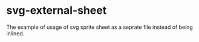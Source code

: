 # svg-external-sheet
The example of usage of svg sprite sheet as a seprate file instead of being inlined.
